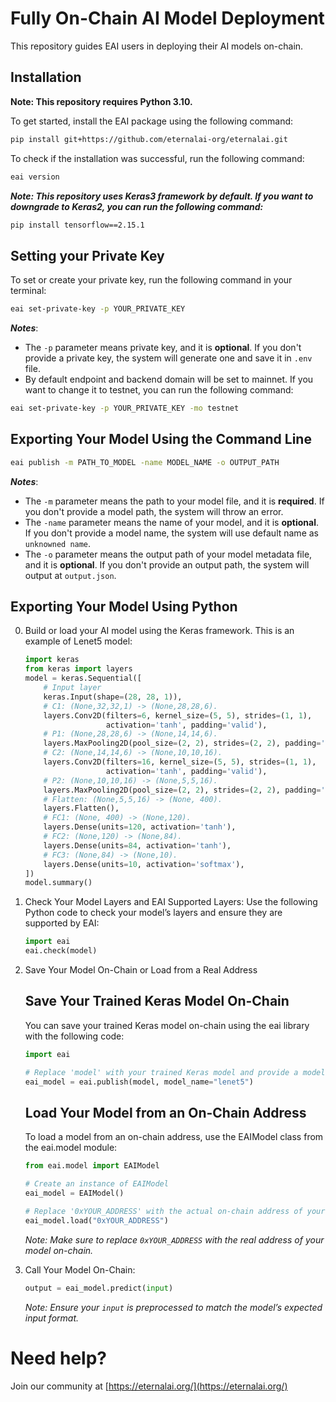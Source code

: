 # Fully On-Chain AI Model Deployment

This repository guides EAI users in deploying their AI models on-chain.

## Installation
**Note: This repository requires Python 3.10.**

To get started, install the EAI package using the following command:

```bash
pip install git+https://github.com/eternalai-org/eternalai.git
```

To check if the installation was successful, run the following command:

```bash
eai version
```

***Note: This repository uses Keras3 framework by default. If you want to downgrade to Keras2, you can run the following command:***

```bash
pip install tensorflow==2.15.1
``` 

## Setting your Private Key

To set or create your private key, run the following command in your terminal:

```bash
eai set-private-key -p YOUR_PRIVATE_KEY
```

***Notes***:
- The `-p` parameter means private key, and it is **optional**. If you don't provide a private key, the system will generate one and save it in `.env` file.
- By default endpoint and backend domain will be set to mainnet. If you want to change it to testnet, you can run the following command:
```bash
eai set-private-key -p YOUR_PRIVATE_KEY -mo testnet
```

## Exporting Your Model Using the Command Line

```bash
eai publish -m PATH_TO_MODEL -name MODEL_NAME -o OUTPUT_PATH
```

***Notes***: 
- The `-m` parameter means the path to your model file, and it is **required**. If you don't provide a model path, the system will throw an error.
- The `-name` parameter means the name of your model, and it is **optional**. If you don't provide a model name, the system will use default name as ``unknowned name``.
- The `-o` parameter means the output path of your model metadata file, and it is **optional**. If you don't provide an output path, the system will output at ``output.json``.

## Exporting Your Model Using Python

0. Build or load your AI model using the Keras framework. This is an example of Lenet5 model:
    ```python
    import keras
    from keras import layers
    model = keras.Sequential([
        # Input layer
        keras.Input(shape=(28, 28, 1)),
        # C1: (None,32,32,1) -> (None,28,28,6).
        layers.Conv2D(filters=6, kernel_size=(5, 5), strides=(1, 1),
                      activation='tanh', padding='valid'),
        # P1: (None,28,28,6) -> (None,14,14,6).
        layers.MaxPooling2D(pool_size=(2, 2), strides=(2, 2), padding='valid'),
        # C2: (None,14,14,6) -> (None,10,10,16).
        layers.Conv2D(filters=16, kernel_size=(5, 5), strides=(1, 1),
                      activation='tanh', padding='valid'),
        # P2: (None,10,10,16) -> (None,5,5,16).
        layers.MaxPooling2D(pool_size=(2, 2), strides=(2, 2), padding='valid'),
        # Flatten: (None,5,5,16) -> (None, 400).
        layers.Flatten(),
        # FC1: (None, 400) -> (None,120).
        layers.Dense(units=120, activation='tanh'),
        # FC2: (None,120) -> (None,84).
        layers.Dense(units=84, activation='tanh'),
        # FC3: (None,84) -> (None,10).
        layers.Dense(units=10, activation='softmax'),
    ])
    model.summary()
    ```

1. Check Your Model Layers and EAI Supported Layers:
    Use the following Python code to check your model’s layers and ensure they are supported by EAI:
    ```python
    import eai
    eai.check(model)
    ```

2. Save Your Model On-Chain or Load from a Real Address
    ## Save Your Trained Keras Model On-Chain
    You can save your trained Keras model on-chain using the eai library with the following code:
    ```python
    import eai

    # Replace 'model' with your trained Keras model and provide a model name
    eai_model = eai.publish(model, model_name="lenet5")
    ``` 
    ## Load Your Model from an On-Chain Address
    To load a model from an on-chain address, use the EAIModel class from the eai.model module:
    ```python
    from eai.model import EAIModel

    # Create an instance of EAIModel
    eai_model = EAIModel()

    # Replace '0xYOUR_ADDRESS' with the actual on-chain address of your model
    eai_model.load("0xYOUR_ADDRESS")
    ```
    *Note: Make sure to replace `0xYOUR_ADDRESS` with the real address of your model on-chain.*
3. Call Your Model On-Chain:
    ```python
    output = eai_model.predict(input)
    ```
    *Note: Ensure your `input` is preprocessed to match the model’s expected input format.*
    
# Need help?

Join our community at [https://eternalai.org/](https://eternalai.org/)